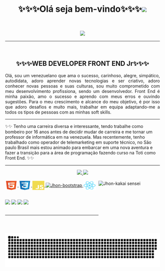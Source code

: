 
<span align="center">
 <h1>✨✨✨Olá seja bem-vindo✨✨✨<img src="https://i.imgur.com/0hdZ65D.gif" width="50px"></h1>
</span>
<br>
<br>
<div align="center" >

<img src="https://miro.medium.com/max/1400/1*9m-WDdL_ji01bGbjEnutEw.gif" width="800px" />

</div>

-----


<br>
<h2 align="center">✨✨✨WEB DEVELOPER FRONT END Jr✨✨✨</h2>
<p align="justify">
Olá, sou um venezuelano que ama o sucesso, carinhoso, alegre, simpático, autodidata, adoro aprender novas tecnologias e ser criativo, adoro conhecer novas pessoas e suas culturas, sou muito comprometido com meu desenvolvimento profissiona, sendo um desenvolvedor. Front End é minha paixão, amo o sucesso e aprendo com meus erros e ouvindo sugestões. Para o meu crescimento e alcance do meu objetivo, é por isso que adoro desafios e muito mais, trabalhar em equipa adaptando-me a todos os tipos de pessoas com as minhas soft skills.
 
 

 
</p>

-----
<p>
✨✨
Tenho uma carreira diversa e interessante, tendo trabalhe como bombeiro por 16 anos antes de decidir mudar de carreira e me tornar um professor de informática em na venezuela. Mas recentemente, tenho trabalhado como operador de telemarketing em suporte técnico, no São paulo Brasil mais estou animado para embarcar em uma nova aventura e fazer a transição para a área de programação fazendo curso na Toti como Front End.
✨✨
</p>



-----

<div align="center">
  <a href="https://github.com/jhonmanuelg">
  <img height="150em" src="https://github-readme-stats.vercel.app/api?username=jhonmanuelg&show_icons=true&theme=dracula&include_all_commits=true&count_private=true"/>
  <img height="150em" src="https://github-readme-stats.vercel.app/api/top-langs/?username=jhonmanuelg&layout=compact&langs_count=7&theme=dracula"/>
</div>
  <br>
  <div style="display: inline_block" <br>
  <img align="center" alt="Jhon-HTML" height="30" width="40" src="https://raw.githubusercontent.com/devicons/devicon/master/icons/html5/html5-original.svg">
  <img align="center" alt="Jhon-CSS" height="30" width="40" src="https://raw.githubusercontent.com/devicons/devicon/master/icons/css3/css3-original.svg">
  <img align="center" alt="Jhon-Js" height="30" width="40" src="https://raw.githubusercontent.com/devicons/devicon/master/icons/javascript/javascript-plain.svg"> 
  <img align="center" alt="Jhon-bootstrap" height="30" width="40" src="https://cdn.jsdelivr.net/gh/devicons/devicon/icons/bootstrap/bootstrap-plain.svg">
  <img align="center" alt="Jhon-React" height="30" width="40" src="https://raw.githubusercontent.com/devicons/devicon/master/icons/react/react-original.svg">
  <img align="right" alt="Jhon-kakai sensei"  height="170" width="200" border-radius="50%" src="https://pa1.narvii.com/7085/1dc612072aceddf8c20e69d8b1168aa3fa659aa2r1-498-274_hq.gif">
</div>
  
  <br>
  <div margin="10px"> 
 
  <a href="https://www.instagram.com/jhongil64/" target="_blank"><img src="https://img.shields.io/badge/-Instagram-%23E4405F?style=for-the-badge&logo=instagram&logoColor=white" target="_blank"></a>
 	<a href="https://twitter.com/JhonManuelGil2?t=piBFyqEtHy-QvFkcM6jCwQ&s=09" target="_blank"><img src="https://img.shields.io/badge/Twitch-9146FF?style=for-the-badge&logo=twitch&logoColor=white"         target="_blank"></a> 
  <a href = "mailto:jhonmanuelg6@outlook.com"><img src="https://img.shields.io/badge/Microsoft_Outlook-0078D4?style=for-the-badge&logo=microsoft-outlook&logoColor=white"></a>
  <a href="https://www.linkedin.com/in/jhon-manuel-gil/" target="_blank"><img src="https://img.shields.io/badge/-LinkedIn-%230077B5?style=for-the-badge&logo=linkedin&logoColor=white" target="_blank" ></a>    
      <br>
 
-----

  
   ![Snake animation](https://github.com/jhonmanuelg/jhonmanuelg/blob/output/github-contribution-grid-snake.svg)
 
 
</div>


